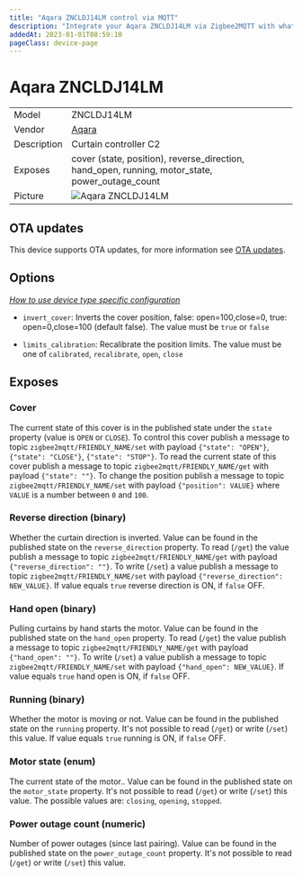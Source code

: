 ```yaml
---
title: "Aqara ZNCLDJ14LM control via MQTT"
description: "Integrate your Aqara ZNCLDJ14LM via Zigbee2MQTT with whatever smart home infrastructure you are using without the vendor's bridge or gateway."
addedAt: 2023-01-01T08:59:10
pageClass: device-page
---
```


<!-- !!!! -->
<!-- ATTENTION: This file is auto-generated through docgen! -->
<!-- You can only edit the "Notes"-Section between the two comment lines "Notes BEGIN" and "Notes END". -->
<!-- Do not use h1 or h2 heading within "## Notes"-Section. -->
<!-- !!!! -->

# Aqara ZNCLDJ14LM

|     |     |
|-----|-----|
| Model | ZNCLDJ14LM  |
| Vendor  | [Aqara](/supported-devices/#v=Aqara)  |
| Description | Curtain controller C2 |
| Exposes | cover (state, position), reverse_direction, hand_open, running, motor_state, power_outage_count |
| Picture | ![Aqara ZNCLDJ14LM](https://www.zigbee2mqtt.io/images/devices/ZNCLDJ14LM.png) |


<!-- Notes BEGIN: You can edit here. Add "## Notes" headline if not already present. -->


<!-- Notes END: Do not edit below this line -->


## OTA updates
This device supports OTA updates, for more information see [OTA updates](../guide/usage/ota_updates.md).


## Options
*[How to use device type specific configuration](../guide/configuration/devices-groups.md#specific-device-options)*

* `invert_cover`: Inverts the cover position, false: open=100,close=0, true: open=0,close=100 (default false). The value must be `true` or `false`

* `limits_calibration`: Recalibrate the position limits. The value must be one of `calibrated`, `recalibrate`, `open`, `close`


## Exposes

### Cover 
The current state of this cover is in the published state under the `state` property (value is `OPEN` or `CLOSE`).
To control this cover publish a message to topic `zigbee2mqtt/FRIENDLY_NAME/set` with payload `{"state": "OPEN"}`, `{"state": "CLOSE"}`, `{"state": "STOP"}`.
To read the current state of this cover publish a message to topic `zigbee2mqtt/FRIENDLY_NAME/get` with payload `{"state": ""}`.
To change the position publish a message to topic `zigbee2mqtt/FRIENDLY_NAME/set` with payload `{"position": VALUE}` where `VALUE` is a number between `0` and `100`.

### Reverse direction (binary)
Whether the curtain direction is inverted.
Value can be found in the published state on the `reverse_direction` property.
To read (`/get`) the value publish a message to topic `zigbee2mqtt/FRIENDLY_NAME/get` with payload `{"reverse_direction": ""}`.
To write (`/set`) a value publish a message to topic `zigbee2mqtt/FRIENDLY_NAME/set` with payload `{"reverse_direction": NEW_VALUE}`.
If value equals `true` reverse direction is ON, if `false` OFF.

### Hand open (binary)
Pulling curtains by hand starts the motor.
Value can be found in the published state on the `hand_open` property.
To read (`/get`) the value publish a message to topic `zigbee2mqtt/FRIENDLY_NAME/get` with payload `{"hand_open": ""}`.
To write (`/set`) a value publish a message to topic `zigbee2mqtt/FRIENDLY_NAME/set` with payload `{"hand_open": NEW_VALUE}`.
If value equals `true` hand open is ON, if `false` OFF.

### Running (binary)
Whether the motor is moving or not.
Value can be found in the published state on the `running` property.
It's not possible to read (`/get`) or write (`/set`) this value.
If value equals `true` running is ON, if `false` OFF.

### Motor state (enum)
The current state of the motor..
Value can be found in the published state on the `motor_state` property.
It's not possible to read (`/get`) or write (`/set`) this value.
The possible values are: `closing`, `opening`, `stopped`.

### Power outage count (numeric)
Number of power outages (since last pairing).
Value can be found in the published state on the `power_outage_count` property.
It's not possible to read (`/get`) or write (`/set`) this value.

